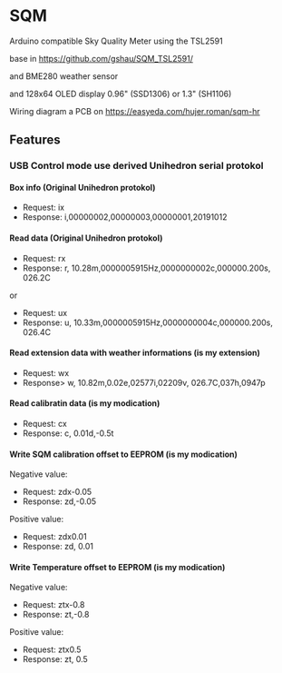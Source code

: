 # SQM
Arduino compatible Sky Quality Meter using the TSL2591
   
  base in https://github.com/gshau/SQM_TSL2591/
 
  and BME280 weather sensor 
  
  and 128x64 OLED display 0.96" (SSD1306) or 1.3" (SH1106)

  Wiring diagram a PCB  on   https://easyeda.com/hujer.roman/sqm-hr


## Features

### USB Control mode use derived Unihedron serial protokol

#### Box info (Original Unihedron protokol)
* Request: ix 
* Response:  i,00000002,00000003,00000001,20191012

#### Read data  (Original Unihedron protokol)
* Request: rx  
* Response: r, 10.28m,0000005915Hz,0000000002c,000000.200s, 026.2C

or
 
* Request: ux  
* Response: u, 10.33m,0000005915Hz,0000000004c,000000.200s, 026.4C

#### Read extension data with weather informations (is my extension)

* Request: wx  
* Response> w, 10.82m,0.02e,02577i,02209v, 026.7C,037h,0947p

#### Read calibratin data  (is my modication)

* Request: cx  
* Response: c, 0.01d,-0.5t
 
#### Write SQM calibration offset to EEPROM (is my modication)
Negative value: 
* Request:  zdx-0.05<enter>
* Response: zd,-0.05

Positive value:  
* Request:  zdx0.01<enter>
* Response: zd, 0.01 

#### Write Temperature offset to EEPROM (is my modication)
Negative value: 
* Request:  ztx-0.8<enter>
* Response: zt,-0.8

Positive value:  
* Request:  ztx0.5<enter>
* Response: zt, 0.5 

